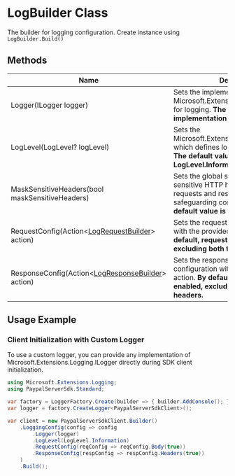 
# LogBuilder Class

The builder for logging configuration. Create instance using `LogBuilder.Build()`

## Methods

| Name | Description |
|  --- | --- |
| Logger(ILogger logger) | Sets the implementation of Microsoft.Extensions.Logging.ILogger for logging. **The default implementation is ConsoleLogger.** |
| LogLevel(LogLevel? logLevel) | Sets the Microsoft.Extensions.Logging.LogLevel, which defines logging severity levels. **The default value is LogLevel.Information.** |
| MaskSensitiveHeaders(bool maskSensitiveHeaders) | Sets the global setting to mask sensitive HTTP headers in both requests and responses before logging, safeguarding confidential data. **The default value is True.** |
| RequestConfig(Action<[LogRequestBuilder](log-request-builder.md)> action) | Sets the request logging configuration with the provided builder action. **By default, request logging is enabled, excluding both the body and headers.** |
| ResponseConfig(Action<[LogResponseBuilder](log-response-builder.md)> action) | Sets the response logging configuration with the provided builder action. **By default, response logging is enabled, excluding both the body and headers.** |

## Usage Example

### Client Initialization with Custom Logger

To use a custom logger, you can provide any implementation of Microsoft.Extensions.Logging.ILogger directly during SDK client initialization.

```csharp
using Microsoft.Extensions.Logging;
using PaypalServerSdk.Standard;

var factory = LoggerFactory.Create(builder => { builder.AddConsole(); });
var logger = factory.CreateLogger<PaypalServerSdkClient>();

var client = new PaypalServerSdkClient.Builder()
    .LoggingConfig(config => config
        .Logger(logger)
        .LogLevel(LogLevel.Information)
        .RequestConfig(reqConfig => reqConfig.Body(true))
        .ResponseConfig(respConfig => respConfig.Headers(true))
    )
    .Build();
```

